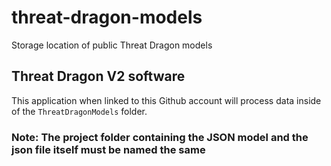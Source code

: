 # threat-dragon-models
Storage location of public Threat Dragon models

## Threat Dragon V2 software
This application when linked to this Github account will process data inside of the `ThreatDragonModels` folder.

### Note: The project folder containing the JSON model and the json file itself must be named the same
